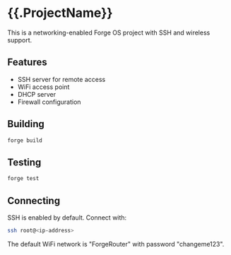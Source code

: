 # {{.ProjectName}}

This is a networking-enabled Forge OS project with SSH and wireless support.

## Features

- SSH server for remote access
- WiFi access point
- DHCP server
- Firewall configuration

## Building

```bash
forge build
```

## Testing

```bash
forge test
```

## Connecting

SSH is enabled by default. Connect with:
```bash
ssh root@<ip-address>
```

The default WiFi network is "ForgeRouter" with password "changeme123".